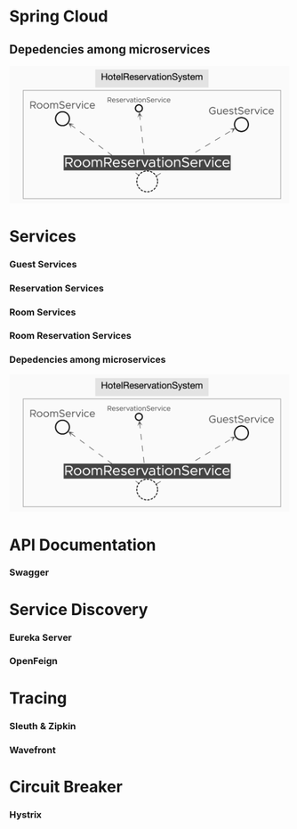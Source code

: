 # Spring Cloud

## Depedencies among microservices 
![](https://github.com/bhargrah/spring-cloud/blob/main/images/Services.png)

# Services
### Guest Services
### Reservation Services
### Room Services
### Room Reservation Services

### Depedencies among microservices 
![](https://github.com/bhargrah/spring-cloud/blob/main/images/Services.png)

# API Documentation
### Swagger

# Service Discovery 
### Eureka Server
### OpenFeign

# Tracing
### Sleuth & Zipkin 
### Wavefront

# Circuit Breaker
### Hystrix
